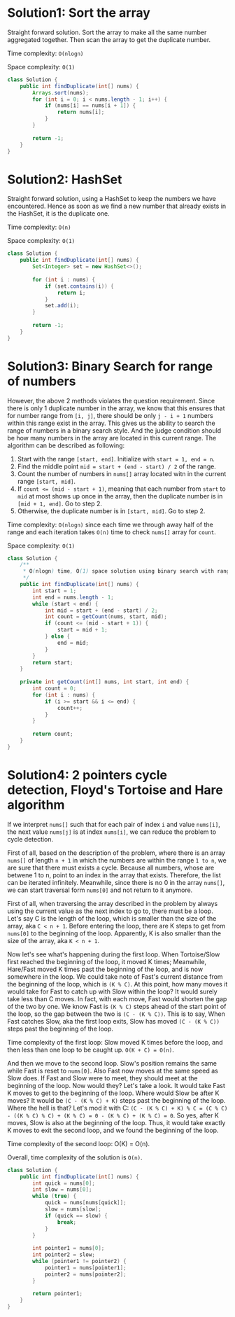 # Solution1: Sort the array

Straight forward solution. Sort the array to make all the same number aggregated together. Then scan the array to get the duplicate number. 

Time complexity: `O(nlogn)`

Space complexity: `O(1)`

```Java
class Solution {
    public int findDuplicate(int[] nums) {
        Arrays.sort(nums);
        for (int i = 0; i < nums.length - 1; i++) {
            if (nums[i] == nums[i + 1]) {
                return nums[i];
            }
        }
        
        return -1;
    }
}
```

# Solution2: HashSet

Straight forward solution, using a HashSet to keep the numbers we have encountered. Hence as soon as we find a new number that already exists in the HashSet, it is the duplicate one. 

Time complexity: `O(n)`

Space complexity: `O(1)`

```Java
class Solution {
    public int findDuplicate(int[] nums) {
        Set<Integer> set = new HashSet<>();
        
        for (int i : nums) {
            if (set.contains(i)) {
                return i;
            }
            set.add(i);
        }
        
        return -1;
    }
}
```

# Solution3: Binary Search for range of numbers

However, the above 2 methods violates the question requirement. Since there is only 1 duplicate number in the array, we know that this ensures that for number range from `[i, j]`, there should be only `j - i + 1` numbers within this range exist in the array. This gives us the ability to search the range of numbers in a binary search style. And the judge condition should be how many numbers in the array are located in this current range. The algorithm can be described as following:

1. Start with the range `[start, end]`. Initialize with `start = 1, end = n`.  
2. Find the middle point `mid = start + (end - start) / 2` of the range.  
3. Count the number of numbers in `nums[]` array located witn in the current range `[start, mid]`.   
4. If `count <= (mid - start + 1)`, meaning that each number from `start` to `mid` at most shows up once in the array, then the duplicate number is in `[mid + 1, end]`. Go to step 2.  
5. Otherwise, the duplicate number is in `[start, mid]`. Go to step 2.   

Time complexity: `O(nlogn)` since each time we through away half of the range and each iteration takes `O(n)` time to check `nums[]` array for `count`. 

Space complexity: `O(1)`  

```Java
class Solution {
    /**
     * O(nlogn) time, O(1) space solution using binary search with range. 
     */
    public int findDuplicate(int[] nums) {
        int start = 1;
        int end = nums.length - 1;
        while (start < end) {
            int mid = start + (end - start) / 2;
            int count = getCount(nums, start, mid);
            if (count <= (mid - start + 1)) {
                start = mid + 1;
            } else {
                end = mid;
            }
        }
        return start;
    }
    
    private int getCount(int[] nums, int start, int end) {
        int count = 0;
        for (int i : nums) {
            if (i >= start && i <= end) {
                count++;
            }
        }
        
        return count;
    }
}
```

# Solution4: 2 pointers cycle detection, Floyd's Tortoise and Hare algorithm

If we interpret `nums[]` such that for each pair of index `i` and value `nums[i]`, the next value `nums[j]` is at index `nums[i]`, we can reduce the problem to cycle detection. 

First of all, based on the description of the problem, where there is an array `nums[]` of length `n + 1` in which the numbers are within the range `1 to n`, we are sure that there must exists a cycle. Because all numbers, whose are betwene 1 to n, point to an index in the array that exists. Therefore, the list can be iterated infinitely. Meanwhile, since there is no 0 in the array `nums[]`, we can start traversal form `nums[0]` and not return to it anymore. 

First of all, when traversing the array described in the problem by always using the current value as the next index to go to, there must be a loop. Let's say C is the length of the loop, which is smaller than the size of the array, aka `C < n + 1`. Before entering the loop, there are K steps to get from `nums[0]` to the beginning of the loop. Apparently, K is also smaller than the size of the array, aka `K < n + 1`.

Now let's see what's happening during the first loop. When Tortoise/Slow first reached the beginning of the loop, it moved K times; Meanwhile, Hare/Fast moved K times past the beginning of the loop, and is now somewhere in the loop. We could take note of Fast's current distance from the beginning of the loop, which is `(K % C)`. At this point, how many moves it would take for Fast to catch up with Slow within the loop? It would surely take less than C moves. In fact, with each move, Fast would shorten the gap of the two by one. We know Fast is `(K % C)` steps ahead of the start point of the loop, so the gap between the two is `(C - (K % C))`. This is to say, When Fast catches Slow, aka the first loop exits, Slow has moved `(C - (K % C))` steps past the beginning of the loop.

Time complexity of the first loop: Slow moved K times before the loop, and then less than one loop to be caught up. `O(K + C) = O(n)`.

And then we move to the second loop. Slow's position remains the same while Fast is reset to `nums[0]`. Also Fast now moves at the same speed as Slow does. If Fast and Slow were to meet, they should meet at the beginning of the loop. Now would they? Let's take a look. It would take Fast K moves to get to the beginning of the loop. Where would Slow be after K moves? It would be `(C - (K % C) + K)` steps past the beginning of the loop. Where the hell is that? Let's mod it with C: `(C - (K % C) + K) % C = (C % C) - ((K % C) % C) + (K % C) = 0 - (K % C) + (K % C) = 0`. So yes, after K moves, Slow is also at the beginning of the loop. Thus, it would take exactly K moves to exit the second loop, and we found the beginning of the loop.

Time complexity of the second loop: O(K) = O(n).

Overall, time complexity of the solution is `O(n)`.

```Java
class Solution {
    public int findDuplicate(int[] nums) {
        int quick = nums[0];
        int slow = nums[0];
        while (true) {
            quick = nums[nums[quick]];
            slow = nums[slow];
            if (quick == slow) {
                break;
            }
        }
        
        int pointer1 = nums[0];
        int pointer2 = slow;
        while (pointer1 != pointer2) {
            pointer1 = nums[pointer1];
            pointer2 = nums[pointer2];
        }
        
        return pointer1;
    }
}
```
